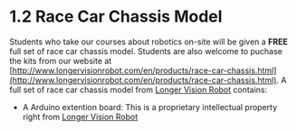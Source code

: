 # 1.2 Race Car Chassis Model

Students who take our courses about robotics on-site will be given a **FREE** full set of race car chassis model. Students are also welcome to puchase the kits from our website at [http://www.longervisionrobot.com/en/products/race-car-chassis.html](http://www.longervisionrobot.com/en/products/race-car-chassis.html). A full set of race car chassis model from [Longer Vision Robot](http://www.longervisionrobot.com) contains:

* A Arduino extention board: This is a proprietary intellectual property right from [Longer Vision Robot](http://www.longervisionrobot.com)

